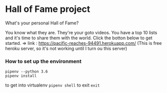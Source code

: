 # Hall of Fame project

What's your personal Hall of Fame?

You know what they are. They're your goto videos. You have a top 10 lists and it's time to share them with the world. Click the botton below to get started.
=> link : https://pacific-reaches-94491.herokuapp.com/ (This is free heroku server, so it's not working until I turn ou this server)

### How to set up the environment
```
pipenv --python 3.6
pipenv install
```
to get into virtualenv
```pipenv shell```
to exit
```exit```
